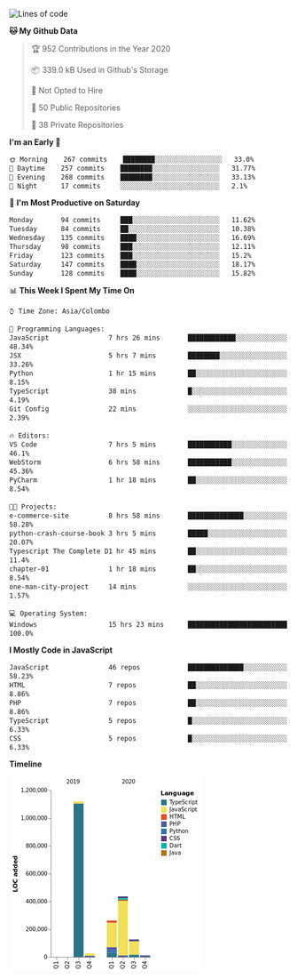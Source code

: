 
<!--START_SECTION:waka-->
![Lines of code](https://img.shields.io/badge/From%20Hello%20World%20I%27ve%20Written-2.2%20million%20lines%20of%20code-blue)

**🐱 My Github Data** 

> 🏆 952 Contributions in the Year 2020
 > 
> 📦 339.0 kB Used in Github's Storage 
 > 
> 🚫 Not Opted to Hire
 > 
> 📜 50 Public Repositories
 > 
> 🔑 38 Private Repositories 

**I'm an Early 🐤** 

```text
🌞 Morning    267 commits    ████████░░░░░░░░░░░░░░░░░   33.0% 
🌆 Daytime    257 commits    ████████░░░░░░░░░░░░░░░░░   31.77% 
🌃 Evening    268 commits    ████████░░░░░░░░░░░░░░░░░   33.13% 
🌙 Night      17 commits     ░░░░░░░░░░░░░░░░░░░░░░░░░   2.1%

```
📅 **I'm Most Productive on Saturday** 

```text
Monday       94 commits     ███░░░░░░░░░░░░░░░░░░░░░░   11.62% 
Tuesday      84 commits     ██░░░░░░░░░░░░░░░░░░░░░░░   10.38% 
Wednesday    135 commits    ████░░░░░░░░░░░░░░░░░░░░░   16.69% 
Thursday     98 commits     ███░░░░░░░░░░░░░░░░░░░░░░   12.11% 
Friday       123 commits    ███░░░░░░░░░░░░░░░░░░░░░░   15.2% 
Saturday     147 commits    ████░░░░░░░░░░░░░░░░░░░░░   18.17% 
Sunday       128 commits    ████░░░░░░░░░░░░░░░░░░░░░   15.82%

```


📊 **This Week I Spent My Time On** 

```text
⌚︎ Time Zone: Asia/Colombo

💬 Programming Languages: 
JavaScript               7 hrs 26 mins       ████████████░░░░░░░░░░░░░   48.34% 
JSX                      5 hrs 7 mins        ████████░░░░░░░░░░░░░░░░░   33.26% 
Python                   1 hr 15 mins        ██░░░░░░░░░░░░░░░░░░░░░░░   8.15% 
TypeScript               38 mins             █░░░░░░░░░░░░░░░░░░░░░░░░   4.19% 
Git Config               22 mins             ░░░░░░░░░░░░░░░░░░░░░░░░░   2.39%

🔥 Editors: 
VS Code                  7 hrs 5 mins        ███████████░░░░░░░░░░░░░░   46.1% 
WebStorm                 6 hrs 58 mins       ███████████░░░░░░░░░░░░░░   45.36% 
PyCharm                  1 hr 18 mins        ██░░░░░░░░░░░░░░░░░░░░░░░   8.54%

🐱‍💻 Projects: 
e-commerce-site          8 hrs 58 mins       ██████████████░░░░░░░░░░░   58.28% 
python-crash-course-book 3 hrs 5 mins        █████░░░░░░░░░░░░░░░░░░░░   20.07% 
Typescript The Complete D1 hr 45 mins        ██░░░░░░░░░░░░░░░░░░░░░░░   11.4% 
chapter-01               1 hr 18 mins        ██░░░░░░░░░░░░░░░░░░░░░░░   8.54% 
one-man-city-project     14 mins             ░░░░░░░░░░░░░░░░░░░░░░░░░   1.57%

💻 Operating System: 
Windows                  15 hrs 23 mins      █████████████████████████   100.0%

```

**I Mostly Code in JavaScript** 

```text
JavaScript               46 repos            ██████████████░░░░░░░░░░░   58.23% 
HTML                     7 repos             ██░░░░░░░░░░░░░░░░░░░░░░░   8.86% 
PHP                      7 repos             ██░░░░░░░░░░░░░░░░░░░░░░░   8.86% 
TypeScript               5 repos             █░░░░░░░░░░░░░░░░░░░░░░░░   6.33% 
CSS                      5 repos             █░░░░░░░░░░░░░░░░░░░░░░░░   6.33%

```


**Timeline**

![Chart not found](https://github.com/ccweerasinghe1994/ccweerasinghe1994/blob/master/charts/bar_graph.png) 


<!--END_SECTION:waka-->
